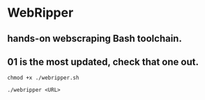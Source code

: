 # WebRipper
## hands-on webscraping Bash toolchain.

## 01 is the most updated, check that one out.
``
chmod +x ./webripper.sh
``
  
``
./webripper <URL>
``
